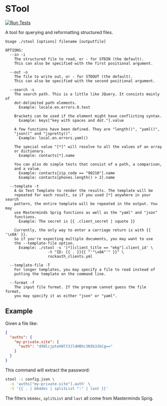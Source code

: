 # STool

[![Run Tests](https://github.com/unquabain/stool/actions/workflows/test.yml/badge.svg?branch=main)](https://github.com/unquabain/stool/actions/workflows/test.yml)

A tool for querying and reformatting structured files.

```
Usage ./stool [options] filename [outputfile]

OPTIONS:
  --in -i
    The structured file to read, or - for STDIN (the default).
    This can also be specified with the first positional argument.

  --out -o
    The file to write out, or - for STDOUT (the default).
    This can also be specified with the second positional argument.
  
  --search -s 
    The search path. This is a little like JQuery. It consists mainly of
    dot-delimited path elements.
      Example: locale.en.errors.0.text

    Brackets can be used if the element might have conflicting syntax.
      Example: keys["key with spaces and dot."].value

    A few functions have been defined. They are "length()", "yaml()",
    "json()" and "jspretty()".
      Example: local.en.errors.yaml()

    The special value "[*]" will resolve to all the values of an array
    or dictionary.
      Example: contacts[*].name

    You can also do simple tests that consist of a path, a comparison,
    and a value.
      Example: contacts[zip_code == "90210"].name
      Example: contacts[phones.length() > 2].name

  --template -t
    A Go Text Template to render the results. The template will be
    repeated for each result, so if you used [*] anywhere in your search
    pattern, the entire template will be repeated in the output. You may
    use Masterminds Sprig functions as well as the "yaml" and "json"
    functions.
      Example: The secret is {{ .client_secret | squote }}

    Currently, the only way to enter a carriage return is with {{ '\x0A' }}.
    So if you're expecting multiple documents, you may want to use
    the --template-file option.
      Example: ./stool -s '[*][client_title == "ekg"].client_id' \
                   -t "ID: {{ . }}{{ "'"\x0A"'" }}" \
                   rockauth_clients.yml

  --template-file -T
    For longer templates, you may specify a file to read instead of
    putting the template on the command line.

  --format -f
    The input file format. If the program cannot guess the file format,
    you may specify it as either "json" or "yaml".
```

## Example

Given a file like:

```json
{
  "auths": {
    "my-private.site": {
      "auth": "dXNlcjpteXNlY3JldHBhc3N3b3JkCg=="
    }
  }
}
```

This command will extract the password:

```bash
stool -i config.json \
  -s 'auths["my-private.site"].auth' \
  -t '{{ . | b64dec | splitList ":" | last }}'
```

The filters `b64dec`, `splitList` and `last` all come from Masterminds Sprig.
